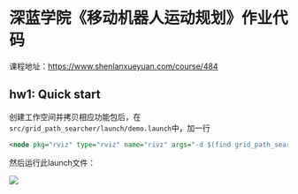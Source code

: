 # 深蓝学院《移动机器人运动规划》作业代码
课程地址：https://www.shenlanxueyuan.com/course/484

## hw1: Quick start

创建工作空间并拷贝相应功能包后，在`src/grid_path_searcher/launch/demo.launch`中，加一行

```xml
<node pkg="rviz" type="rviz" name="rivz" args="-d $(find grid_path_searcher)/launch/rviz_config/demo.rviz" />
```

然后运行此launch文件：

![](https://raw.githubusercontent.com/Amos-Chen98/Image_bed/main/2022/DeepinScreenshot_20220703113354.png)
